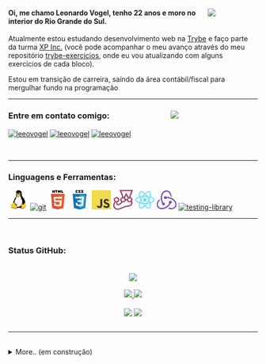 <div width="70%">
   <img align="right" width="20%" src="https://user-images.githubusercontent.com/90592913/139999356-70fcc0b0-1ad4-4212-bc20-d1dc4974020d.gif">  
   <h4 align="left">Oi, me chamo Leonardo Vogel, tenho 22 anos e moro no interior do Rio Grande do Sul.</h4>
   <p>Atualmente estou estudando desenvolvimento web na <a href="https://www.betrybe.com/" target="_blank">Trybe<a/> e faço parte da turma <a href="https://www.xpinc.com/" target="_blank">XP Inc.<a/> (você pode          acompanhar o meu avanço através do meu repositório <a href="https://github.com/leonardoVogel/trybe-exercicios" target="_blank">trybe-exercicios</a>, onde eu vou atualizando com alguns exercícios de cada bloco).
   <p>Estou em transição de carreira, saíndo da área contábil/fiscal para mergulhar fundo na programação</p>

</div>
   <hr>
   <div align="left">
   <img width="35%" align="right" src="https://user-images.githubusercontent.com/90592913/139970483-bd5f6637-ebce-4e12-a3f2-4a946782d447.gif">

   <h3 align="left">Entre em contato comigo:</h3>
   <p align="left">
      <a href="https://linkedin.com/in/leeovogel" target="blank"><img align="center" src="https://img.shields.io/badge/LinkedIn-0077B5?style=for-the-badge&logo=linkedin&logoColor=white" alt="leeovogel"/></a>
      <a href="mailto:leeo.vog13@gmail.com" target="blank"><img align="center" src="https://img.shields.io/badge/Gmail-D14836?style=for-the-badge&logo=gmail&logoColor=white" alt="leeovogel"/></a>
      <a href="https://instagram.com/leeo_vogel" target="blank"><img align="center" src="https://img.shields.io/badge/Instagram-E4405F?style=for-the-badge&logo=instagram&logoColor=white" alt="leeovogel"/></a>
   </p>
      
   <br>
   <hr>

   <h3 align="left">Linguagens e Ferramentas:</h3>
   <p align="left">
      <a href="https://www.linux.org/" target="_blank"><img src="https://raw.githubusercontent.com/devicons/devicon/master/icons/linux/linux-original.svg" alt="linux" width="40" height="40"/></a>
      <a href="https://git-scm.com/" target="_blank"><img src="https://www.vectorlogo.zone/logos/git-scm/git-scm-icon.svg" alt="git" width="40" height="40"/></a>
      <a href="https://www.w3.org/html/" target="_blank"><img src="https://raw.githubusercontent.com/devicons/devicon/master/icons/html5/html5-original-wordmark.svg" alt="html5" width="40" height="40"/></a> 
      <a href="https://www.w3schools.com/css/" target="_blank"><img src="https://raw.githubusercontent.com/devicons/devicon/master/icons/css3/css3-original-wordmark.svg" alt="css3" width="40" height="40"/></a>  
      <a href="https://developer.mozilla.org/en-US/docs/Web/JavaScript" target="_blank"><img src="https://raw.githubusercontent.com/devicons/devicon/master/icons/javascript/javascript-original.svg" alt="javascript" width="40" height="40"/></a>
      <a href="https://jestjs.io/" target="_blank"><img src="https://raw.githubusercontent.com/devicons/devicon/master/icons/jest/jest-plain.svg" alt="jest" width="40" height="40"/></a>
      <a href="https://www.reactjs.org/" target="_blank"><img src="https://raw.githubusercontent.com/devicons/devicon/master/icons/react/react-original.svg" alt="react" width="40" height="40"/></a>
      <a href="https://redux.js.org/" target="_blank"><img src="https://raw.githubusercontent.com/devicons/devicon/master/icons/redux/redux-original.svg" alt="redux" width="40" height="40"/></a>
      <a href="https://testing-library.com/" target="_blank"><img src="https://testing-library.com/img/logo-large.png" alt="testing-library" width="40" height="40"/></a>
   </p>
   <hr>
</div>

<br>   
<h3 align="left">Status GitHub:</h3>
<br>
   
<div align="center">
   <a href="https://github.com/leonardoVogel">
   <img align="center" src="http://github-readme-streak-stats.herokuapp.com?user=leonardovogel&theme=github-dark&hide_border=true&date_format=j%20M%5B%20Y%5D&stroke=1F6FEB&dates=58A6FF&fire=1F6FEB&ring=58A6FF">
<br>
<br>
   <img height:"180em" src="https://github-readme-stats.vercel.app/api?username=leonardovogel&show_icons=true&hide_border=true&theme=github_dark">
   <img height:"180em" src="https://github-readme-stats.vercel.app/api/top-langs/?username=leonardovogel&layout=compact&theme=github_dark&hide_border=true">
<br>
<br>
   <a href="https://github.com/leonardoVogel/trybe-exercicios" target=_blank><img align="center" src="https://github-readme-stats.vercel.app/api/pin/?username=leonardovogel&repo=trybe-exercicios&theme=github_dark&border_radius=30&border_color=58A6FF"></a>
   <a href="https://github.com/leonardoVogel/trybe-exercicios" target=_blank><img align="center" src="https://github-readme-stats.vercel.app/api/pin/?username=leonardovogel&repo=trybe-exercicios&theme=github_dark&border_radius=30&border_color=58A6FF"></a>
</div>
<br>
<hr>
<br>
   
<details close>
<summary>More.. (em construção)</summary>

<p>Em construção..</p>
</details>  
